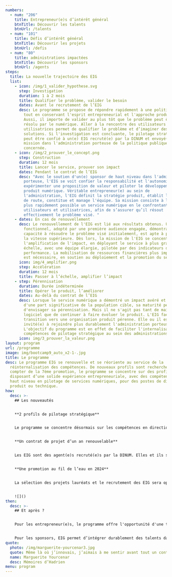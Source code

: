 ```yaml
---
numbers:
  - num: "206"
    title: Entrepreneur(e)s d’intérêt général
    btnTitle: Découvrir les talents
    btnUrl: /talents
  - num: "101"
    title: Défis d’intérêt général
    btnTitle: Découvrir les projets
    btnUrl: /defis
  - num: "80"
    title: administrations impactées
    btnTitle: Découvrir les sponsors
    btnUrl: /agents
steps:
  title: La nouvelle trajectoire des EIG
  list:
    - icon: /img/1_valider_hypothese.svg
      step: Investigation
      duration: 1 à 2 mois
      title: Qualifier le problème, valider le besoin
      dates: Avant le recrutement de l’EIG
      desc: Le programme se propose de répondre rapidement à une politique publique,
        tout en conservant l'esprit entrepreneurial et l'approche produit.
        Aussi, il importe de valider au plus tôt que le problème peut être
        résolu par le numérique. Aller à la rencontre des utilisateurs et des
        utilisatrices permet de qualifier le problème et d’imaginer des
        solutions. Si l'investigation est concluante, le pilotage stratégique
        peut être confié à un(e) EIG recruté(e) par la DINUM et envoyé(e) en
        mission dans l'administration porteuse de la politique publique
        concernée.
    - icon: /img/2_prouver_le_concept.png
      step: Construction
      duration: 12 mois
      title: Lancer le service, prouver son impact
      dates: Pendant le contrat de l’EIG
      desc: "Avec le soutien d'un(e) sponsor de haut niveau dans l'administration
        porteuse, l'EIG se voit confier la responsabilité et l'autonomie pour
        expérimenter une proposition de valeur et piloter le développement du
        produit numérique. Véritable entrepreneur(e) au sein de
        l'administration, l'EIG définit la stratégie produit, établit la feuille
        de route, constitue et manage l'équipe. Sa mission consiste à lancer le
        plus rapidement possible un service numérique en le confrontant à des
        utilisateurs et utilisatrices, afin de s’assurer qu’il résout
        effectivement le problème visé. "
    - dates: En cas de renouvellement
      desc: Le renouvellement de l'EIG est lié aux résultats obtenus. Un service
        fonctionnel, adopté par une première audience engagée, démontrant sa
        capacité à résoudre le problème visé initialement, est apte à passer à
        la vitesse supérieure. Dès lors, la mission de l'EIG se concentre sur
        l'amplification de l'impact, en déployant le service à plus grande
        échelle, avec une équipe élargie, pilotée par des indicateurs de
        performance. La mobilisation de ressources financières plus importantes
        est nécessaire, en soutien au déploiement et la promotion du service.
      icon: img/4_amplifier.png
      step: Accélération
      duration: 12 mois
      title: Passer à l’échelle, amplifier l’impact
    - step: Pérennisation
      duration: Durée indéterminée
      title: Opérer le produit, l’améliorer
      dates: Au-delà du contrat de l’EIG
      desc: Lorsque le service numérique a démontré un impact avéré et mesuré auprès
        d'une part significative de la population cible, sa maturité permet
        d'envisager sa pérennisation. Mais il ne s'agit pas tant de maintenir un
        logiciel que de continuer à faire évoluer le produit. L'EIG facilite la
        transition vers une organisation produit pérenne. Elle ou il est
        invité(e) à rejoindre plus durablement l'administration porteuse.
        L'objectif du programme est en effet de faciliter l'internalisation des
        compétences de pilotage stratégique au sein des administrations.
      icon: img/3_prouver_la_valeur.png
layout: program
url: /programme
image: img/bootcamp9_auto_x2-1-.jpg
title: Le programme
desc: Le programme EIG se renouvelle et se réoriente au service de la
  réinternalisation des compétences. De nouveaux profils sont recherchés. À
  compter de la 7ème promotion, le programme se concentre sur des profils
  disposant d’une solide expérience entrepreneuriale, avec des compétences de
  haut niveau en pilotage de services numériques, pour des postes de direction
  produit ou technique.
how:
  desc: >-
    ## Les nouveautés


    **2 profils de pilotage stratégique**


    Le programme se concentre désormais sur les compétences en direction produit et direction technique.


    **Un contrat de projet d’un an renouvelable**


    Les EIG sont des agent(e)s recruté(e)s par la DINUM. Elles et ils sont envoyé(e)s en mission dans les administrations lauréates.


    **Une promotion au fil de l’eau en 2024**


    La sélection des projets lauréats et le recrutement des EIG sera opérée à rythme bimensuel, à concurrence de 25 EIG.


    ![]()
then:
  desc: >-
    ## Et après ?


    Pour les entrepreneur(e)s, le programme offre l'opportunité d'une trajectoire de carrière au service de l’action publique. Après leur immersion au coeur des métiers de l’administration, 60% des EIG choisissent de rester dans le secteur public.


    Pour les sponsors, EIG permet d’intégrer durablement des talents dans leurs services, au-delà de la dynamique entrepreneuriale initiée dans le cadre du programme. Ainsi, 90% des défis relevés perdurent dans les administrations.
quote:
  photo: /img/marguerite-yourcenar3.jpg
  quote: Même là où j’innovais, j’aimais à me sentir avant tout un continuateur.
  name: Marguerite Yourcenar
  desc: Mémoires d’Hadrien
menu: program
---
```

